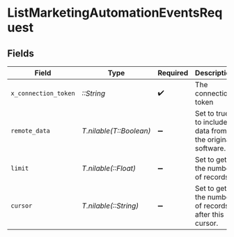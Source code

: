 # ListMarketingAutomationEventsRequest


## Fields

| Field                                                   | Type                                                    | Required                                                | Description                                             | Example                                                 |
| ------------------------------------------------------- | ------------------------------------------------------- | ------------------------------------------------------- | ------------------------------------------------------- | ------------------------------------------------------- |
| `x_connection_token`                                    | *::String*                                              | :heavy_check_mark:                                      | The connection token                                    |                                                         |
| `remote_data`                                           | *T.nilable(T::Boolean)*                                 | :heavy_minus_sign:                                      | Set to true to include data from the original software. | true                                                    |
| `limit`                                                 | *T.nilable(::Float)*                                    | :heavy_minus_sign:                                      | Set to get the number of records.                       | 10                                                      |
| `cursor`                                                | *T.nilable(::String)*                                   | :heavy_minus_sign:                                      | Set to get the number of records after this cursor.     | 1b8b05bb-5273-4012-b520-8657b0b90874                    |